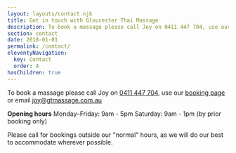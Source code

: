 ```yaml
---
layout: layouts/contact.njk
title: Get in touch with Gloucester Thai Massage
description: To book a massage please call Joy on 0411 447 704, use our booking page or email joy@gtmassage.com.au. Gloucester Thai Massage is located at Shop 2/78 Church St, Gloucester, 2422
section: contact
date: 2018-01-01
permalink: /contact/
eleventyNavigation:
  key: Contact
  order: 4
hasChildren: true
---
```


To book a massage please call Joy on [0411 447 704](tel:+61411447704), use our [booking page](/booking/) or email [joy@gtmassage.com.au](mailto:joy@gtmassage.com.au)

**Opening hours**
Monday–Friday: 9am - 5pm
Saturday: 9am - 1pm (by prior booking only)

Please call for bookings outside our "normal" hours, as we will do our best to accommodate wherever possible.

